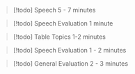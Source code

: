 

>[!todo]  Speech
>5 - 7 minutes


>[!todo]  Speech Evaluation
>1 minute


>[!todo] Table Topics
1-2 minutes


>[!todo]  Speech Evaluation
>1 - 2 minutes


>[!todo]  General Evaluation
>2 - 3 minutes


